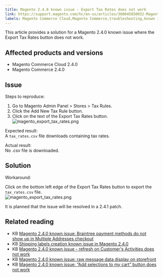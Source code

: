 ```yaml
---
title: Magento 2.4.0 known issue - Export Tax Rates does not work 
link: https://support.magento.com/hc/en-us/articles/360045850032-Magento-2-4-0-known-issue-Export-Tax-Rates-does-not-work-
labels: Magento Commerce Cloud,Magento Commerce,troubleshooting,known issues,button,export tax rates,2.4.0
---
```


<p>This article provides a solution for a Magento 2.4.0 known issue where the Export Tax Rates button does not work. </p>
<h2>Affected products and versions</h2>
<ul>
<li>Magento Commerce Cloud 2.4.0 </li>
<li>Magento Commerce 2.4.0</li>
</ul>
<h2>Issue</h2>
<p> Steps to reproduce:</p>
<ol>
<li>Go to Magento Admin Panel &gt; Stores &gt; Tax Rules.</li>
<li>Click the Add New Tax Rule button.</li>
<li>Click on the text of the Export Tax Rates button.<br/> <img alt="magento_export_tax_rates.png" src="https://support.magento.com/hc/article_attachments/360061961892/mceclip0.png"/>
</li>
</ol>
<p>Expected result:<br/> A <code>tax_rates.csv</code> file downloads containing tax rates.</p>
<p>Actual result:<br/> No .csv file is downloaded.</p>
<h2>Solution</h2>
<p>Workaround:</p>
<p>Click on the bottom left edge of the Export Tax Rates button to export the <code>tax_rates.csv</code> file.<br/> <img alt="magento_export_tax_rates.png" src="https://support.magento.com/hc/article_attachments/360062108811/mceclip1.png"/></p>
<p>It is planned that the issue will be resolved in a 2.4.1 patch.</p>
<h2>Related reading</h2>
<ul>
<li>KB <a href="https://support.magento.com/hc/en-us/articles/360046354992-Magento-2-4-0-known-issue-Braintree-payment-methods-do-not-show-up-in-Multiple-Addresses-checkout">Magento 2.4.0 known issue: Braintree payment methods do not show up in Multiple Addresses checkout</a>
</li>
<li>KB <a href="https://support.magento.com/hc/en-us/articles/360046750171-Shipping-labels-creation-known-issue-in-Magento-2-4-0">Shipping labels creation known issue in Magento 2.4.0</a>
</li>
<li>KB <a href="https://support.magento.com/hc/en-us/articles/360046091332-Magento-2-4-0-known-issue-refresh-on-Customer-s-Activities-does-not-work">Magento 2.4.0 known issue - refresh on Customer's Activities does not work</a>
</li>
<li>KB <a href="https://support.magento.com/hc/en-us/articles/360045804332">Magento 2.4.0 known issue: raw message data display on storefront</a>
</li>
<li>KB <a href="https://support.magento.com/hc/en-us/articles/360045838312-Magento-2-4-0-known-issue-Add-selections-to-my-cart-button-does-not-work">Magento 2.4.0 known issue: “Add selections to my cart” button does not work</a>
<div> </div>
</li>
</ul>